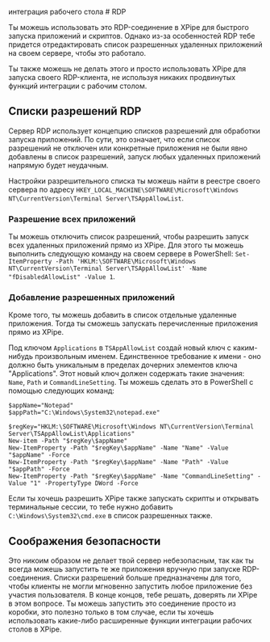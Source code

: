 интеграция рабочего стола # RDP

Ты можешь использовать это RDP-соединение в XPipe для быстрого запуска приложений и скриптов. Однако из-за особенностей RDP тебе придется отредактировать список разрешенных удаленных приложений на своем сервере, чтобы это работало.

Ты также можешь не делать этого и просто использовать XPipe для запуска своего RDP-клиента, не используя никаких продвинутых функций интеграции с рабочим столом.

## Списки разрешений RDP

Сервер RDP использует концепцию списков разрешений для обработки запуска приложений. По сути, это означает, что если список разрешений не отключен или конкретные приложения не были явно добавлены в список разрешений, запуск любых удаленных приложений напрямую будет неудачным.

Настройки разрешительного списка ты можешь найти в реестре своего сервера по адресу `HKEY_LOCAL_MACHINE\SOFTWARE\Microsoft\Windows NT\CurrentVersion\Terminal Server\TSAppAllowList`.

### Разрешение всех приложений

Ты можешь отключить список разрешений, чтобы разрешить запуск всех удаленных приложений прямо из XPipe. Для этого ты можешь выполнить следующую команду на своем сервере в PowerShell: `Set-ItemProperty -Path 'HKLM:\SOFTWARE\Microsoft\Windows NT\CurrentVersion\Terminal Server\TSAppAllowList' -Name "fDisabledAllowList" -Value 1`.

### Добавление разрешенных приложений

Кроме того, ты можешь добавить в список отдельные удаленные приложения. Тогда ты сможешь запускать перечисленные приложения прямо из XPipe.

Под ключом `Applications` в `TSAppAllowList` создай новый ключ с каким-нибудь произвольным именем. Единственное требование к имени - оно должно быть уникальным в пределах дочерних элементов ключа "Applications". Этот новый ключ должен содержать такие значения: `Name`, `Path` и `CommandLineSetting`. Ты можешь сделать это в PowerShell с помощью следующих команд:

```
$appName="Notepad"
$appPath="C:\Windows\System32\notepad.exe"

$regKey="HKLM:\SOFTWARE\Microsoft\Windows NT\CurrentVersion\Terminal Server\TSAppAllowList\Applications"
New-item -Path "$regKey\$appName"
New-ItemProperty -Path "$regKey\$appName" -Name "Name" -Value "$appName" -Force
New-ItemProperty -Path "$regKey\$appName" -Name "Path" -Value "$appPath" -Force
New-ItemProperty -Path "$regKey\$appName" -Name "CommandLineSetting" -Value "1" -PropertyType DWord -Force
```

Если ты хочешь разрешить XPipe также запускать скрипты и открывать терминальные сессии, то тебе нужно добавить `C:\Windows\System32\cmd.exe` в список разрешенных также.

## Соображения безопасности

Это никоим образом не делает твой сервер небезопасным, так как ты всегда можешь запустить те же приложения вручную при запуске RDP-соединения. Списки разрешений больше предназначены для того, чтобы клиенты не могли мгновенно запустить любое приложение без участия пользователя. В конце концов, тебе решать, доверять ли XPipe в этом вопросе. Ты можешь запустить это соединение просто из коробки, это полезно только в том случае, если ты хочешь использовать какие-либо расширенные функции интеграции рабочих столов в XPipe.
